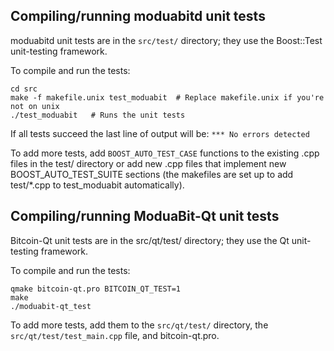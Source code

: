 Compiling/running moduabitd unit tests
------------------------------------

moduabitd unit tests are in the `src/test/` directory; they
use the Boost::Test unit-testing framework.

To compile and run the tests:

	cd src
	make -f makefile.unix test_moduabit  # Replace makefile.unix if you're not on unix
	./test_moduabit   # Runs the unit tests

If all tests succeed the last line of output will be:
`*** No errors detected`

To add more tests, add `BOOST_AUTO_TEST_CASE` functions to the existing
.cpp files in the test/ directory or add new .cpp files that
implement new BOOST_AUTO_TEST_SUITE sections (the makefiles are
set up to add test/*.cpp to test_moduabit automatically).


Compiling/running ModuaBit-Qt unit tests
---------------------------------------

Bitcoin-Qt unit tests are in the src/qt/test/ directory; they
use the Qt unit-testing framework.

To compile and run the tests:

	qmake bitcoin-qt.pro BITCOIN_QT_TEST=1
	make
	./moduabit-qt_test

To add more tests, add them to the `src/qt/test/` directory,
the `src/qt/test/test_main.cpp` file, and bitcoin-qt.pro.
